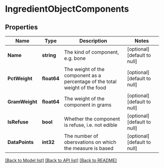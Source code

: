 # IngredientObjectComponents

## Properties
Name | Type | Description | Notes
------------ | ------------- | ------------- | -------------
**Name** | **string** | The kind of component, e.g. bone | [optional] [default to null]
**PctWeight** | **float64** | The weight of the component as a percentage of the total weight of the food | [optional] [default to null]
**GramWeight** | **float64** | The weight of the component in grams | [optional] [default to null]
**IsRefuse** | **bool** | Whether the component is refuse, i.e. not edible | [optional] [default to null]
**DataPoints** | **int32** | The number of obersvations on which the measure is based | [optional] [default to null]

[[Back to Model list]](../README.md#documentation-for-models) [[Back to API list]](../README.md#documentation-for-api-endpoints) [[Back to README]](../README.md)

